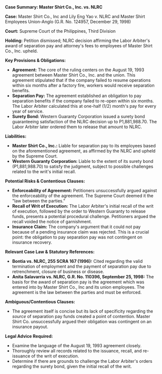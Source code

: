 **Case Summary: Master Shirt Co., Inc. vs. NLRC**

**Case:** Master Shirt Co., Inc and Lily Eng Yao v. NLRC and Master Shirt Employees Union-Anglo (G.R. No. 124957, December 29, 1998)

**Court:** Supreme Court of the Philippines, Third Division

**Holding:** Petition dismissed; NLRC decision affirming the Labor Arbiter's award of separation pay and attorney's fees to employees of Master Shirt Co., Inc. upheld.

**Key Provisions & Obligations:**

*   **Agreement:** The core of the ruling centers on the August 19, 1993 agreement between Master Shirt Co., Inc. and the union. This agreement stipulated that if the company failed to resume operations within six months after a factory fire, workers would receive separation benefits.
*   **Separation Pay:** The agreement established an obligation to pay separation benefits if the company failed to re-open within six months. The Labor Arbiter calculated this at one-half (1/2) month's pay for every year of service.
*   **Surety Bond:** Western Guaranty Corporation issued a surety bond guaranteeing satisfaction of the NLRC decision up to P1,881,988.70. The Labor Arbiter later ordered them to release that amount to NLRC.

**Liabilities:**

*   **Master Shirt Co., Inc.:** Liable for separation pay to its employees based on the aforementioned agreement, as affirmed by the NLRC and upheld by the Supreme Court.
*   **Western Guaranty Corporation:** Liable to the extent of its surety bond (P1,881,988.70) to satisfy the judgment, subject to possible challenges related to the writ's initial recall.

**Potential Risks & Contentious Clauses:**

*   **Enforceability of Agreement:** Petitioners unsuccessfully argued against the enforceability of the agreement. The Supreme Court deemed it the "law between the parties."
*   **Recall of Writ of Execution:** The Labor Arbiter's initial recall of the writ of execution, followed by the order to Western Guaranty to release funds, presents a potential procedural challenge. Petitioners argued the recall voided the notice of garnishment.
*   **Insurance Claim:** The company's argument that it could not pay because of a pending insurance claim was rejected. This is a crucial point: the obligation to pay separation pay was not contingent on insurance recovery.

**Relevant Case Law & Statutory References:**

*   **Bontia vs. NLRC, 255 SCRA 167 (1996):** Cited regarding the valid termination of employment and the payment of separation pay due to retrenchment, closure of business or disease.
*   **Anita Salavarria vs. NLRC, G.R. No. 110396, September 25, 1998:** The basis for the award of separation pay is the agreement which was entered into by Master Shirt Co., Inc and its union employees. The agreement is the law between the parties and must be enforced.

**Ambiguous/Contentious Clauses:**

*   The agreement itself is concise but its lack of specificity regarding the *source* of separation pay funds created a point of contention. Master Shirt Co. unsuccessfully argued their obligation was contingent on an insurance payout.

**Legal Advice Required:**

*   Examine the language of the August 19, 1993 agreement closely.
*   Thoroughly review all records related to the issuance, recall, and re-issuance of the writ of execution.
*   Determine if there are grounds to challenge the Labor Arbiter's orders regarding the surety bond, given the initial recall of the writ.

